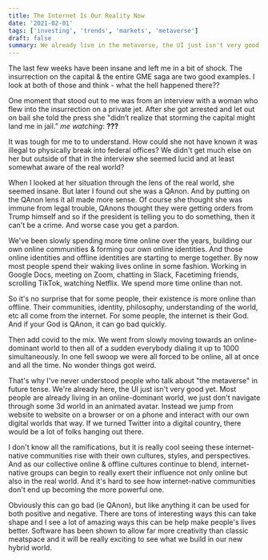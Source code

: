 ```yaml
---
title: The Internet Is Our Reality Now
date: '2021-02-01'
tags: ['investing', 'trends', 'markets', 'metaverse']
draft: false
summary: We already live in the metaverse, the UI just isn't very good yet.
---
```


The last few weeks have been insane and left me in a bit of shock. The insurrection on the capital & the entire GME saga are two good examples. I look at both of those and think - what the hell happened there??

One moment that stood out to me was from an interview with a woman who flew into the insurrection on a private jet. After she got arrested and let out on bail she told the press she "didn’t realize that storming the capital might land me in jail.” *me watching*: __???__

It was tough for me to to understand. How could she not have known it was illegal to physically break into federal offices? We didn't get much else on her but outside of that in the interview she seemed lucid and at least somewhat aware of the real world? 

When I looked at her situation through the lens of the real world, she seemed insane. But later I found out she was a QAnon. And by putting on the QAnon lens it all made more sense. Of course she thought she was immune from legal trouble, QAnons thought they were getting orders from Trump himself and so if the president is telling you to do something, then it can't be a crime. And worse case you get a pardon.

We've been slowly spending more time online over the years, building our own online communities & forming our own online identities. And those online identities and offline identities are starting to merge together. By now most people spend their waking lives online in some fashion. Working in Google Docs, meeting on Zoom, chatting in Slack, Facetiming friends, scrolling TikTok, watching Netflix. We spend more time online than not.

So it's no surprise that for some people, their existence is more online than offline. Their communities, identity, philosophy, understanding of the world, etc all come from the internet. For some people, the internet is their God. And if your God is QAnon, it can go bad quickly.

Then add covid to the mix. We went from slowly moving towards an online-dominant world to then all of a sudden everybody dialing it up to 1000 simultaneously. In one fell swoop we were all forced to be online, all at once and all the time. No wonder things got weird. 

That's why I've never understood people who talk about "the metaverse" in future tense. We're already here, the UI just isn't very good yet. Most people are already living in an online-dominant world, we just don't navigate through some 3d world in an animated avatar. Instead we jump from website to website on a browser or on a phone and interact with our own digital worlds that way. If we turned Twitter into a digital country, there would be a lot of folks hanging out there.

I don't know all the ramifications, but it is really cool seeing these internet-native communities rise with their own cultures, styles, and perspectives. And as our collective online & offline cultures continue to blend, internet-native groups can begin to really exert their influence not only online but also in the real world. And it's hard to see how internet-native communities don't end up becoming the more powerful one.

Obviously this can go bad (ie QAnon), but like anything it can be used for both positive and negative. There are tons of interesting ways this can take shape and I see a lot of amazing ways this can be help make people's lives better. Software has been shown to allow far more creativity than classic meatspace and it will be really exciting to see what we build in our new hybrid world.